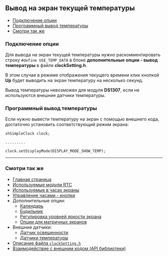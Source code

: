 ## Вывод на экран текущей температуры

- [Подключение опции](#подключение-опции)
- [Программный вывод температуры](#программный-вывод-температуры)
- [Смотри так же](#смотри-так-же)

### Подключение опции

Для вывода на экран текущей температуры нужно раскомментировать строку `#define USE_TEMP_DATA` в блоке **дополнительные опции - вывод температуры** в файле **clockSetting.h**. 

В этом случае в режиме отображения текущего времени клик кнопкой **Up** будет выводить на экран температуру на несколько секунд.

Вывод температуры невозможен для модуля **DS1307**, если не используются внешние датчики температуры.

### Программный вывод температуры

Если нужно вывести температуру на экран с помощью внешнего кода, достаточно установить соответствующий режим экрана:
```
shSimpleClock clock;

.........

clock.setDisplayMode(DISPLAY_MODE_SHOW_TEMP);
```

<hr>

### Смотри так же
- [Главная страница](../readme.md)
- [Используемые модули RTC](rtc.md)
- [Используемые в часах экраны](displays.md)
- [Управление часами - кнопки](buttons.md)
- Дополнительные опции:
  - [Календарь](calendar.md)
  - [Будильник](alarm.md)
  - [Регулировка уровней яркости экрана](br_adjust.md)
  - [Опции для матричных экранов](matrix.md)
- Внешние датчики:
  - [Датчик освещенности](light_sensor.md)
  - [Датчики температуры](temp_sensors.md)
- [Описание файла `clockSetting.h`](clock_setting.md)
- [Взаимодействие с внешним кодом (API библиотеки)](api.md)

